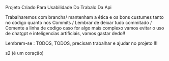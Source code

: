 Projeto Criado Para Usabilidade Do Trabalo Da Api

Trabalharemos com branchs/ mantenham a ética e os bons custumes tanto no código quanto nos Commits / Lembrar de deixar tudo commitado  / Comente a linha de codigo caso for algo mais complexo
vamos evitar o uso de chatgpt e inteligencias artificiais, vamos gastar dedo!! 


Lembrem-se : TODOS, TODOS, precisam trabalhar e ajudar no projeto !!! 

s2 (é um coração)
